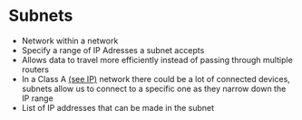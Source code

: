 # Subnets
- Network within a network
- Specify a range of IP Adresses a subnet accepts 
- Allows data to travel more efficiently instead of passing through multiple routers
- In a Class A [(see IP)](computers/aws/IP.md) network there could be a lot of connected devices, subnets allow us to connect to a specific one as they narrow down the IP range
- List of IP addresses that can be made in the subnet
